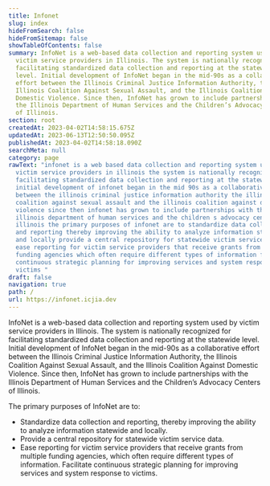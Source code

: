 ```yaml
---
title: Infonet
slug: index
hideFromSearch: false
hideFromSitemap: false
showTableOfContents: false
summary: InfoNet is a web-based data collection and reporting system used by
  victim service providers in Illinois. The system is nationally recognized for
  facilitating standardized data collection and reporting at the statewide
  level. Initial development of InfoNet began in the mid-90s as a collaborative
  effort between the Illinois Criminal Justice Information Authority, the
  Illinois Coalition Against Sexual Assault, and the Illinois Coalition Against
  Domestic Violence. Since then, InfoNet has grown to include partnerships with
  the Illinois Department of Human Services and the Children’s Advocacy Centers
  of Illinois.
section: root
createdAt: 2023-04-02T14:58:15.675Z
updatedAt: 2023-06-13T12:50:50.095Z
publishedAt: 2023-04-02T14:58:18.090Z
searchMeta: null
category: page
rawText: "infonet is a web based data collection and reporting system used by
  victim service providers in illinois the system is nationally recognized for
  facilitating standardized data collection and reporting at the statewide level
  initial development of infonet began in the mid 90s as a collaborative effort
  between the illinois criminal justice information authority the illinois
  coalition against sexual assault and the illinois coalition against domestic
  violence since then infonet has grown to include partnerships with the
  illinois department of human services and the children s advocacy centers of
  illinois the primary purposes of infonet are to standardize data collection
  and reporting thereby improving the ability to analyze information statewide
  and locally provide a central repository for statewide victim service data
  ease reporting for victim service providers that receive grants from multiple
  funding agencies which often require different types of information facilitate
  continuous strategic planning for improving services and system response to
  victims "
draft: false
navigation: true
path: /
url: https://infonet.icjia.dev
---
```


InfoNet is a web-based data collection and reporting system used by victim service providers in Illinois. The system is nationally recognized for facilitating standardized data collection and reporting at the statewide level. Initial development of InfoNet began in the mid-90s as a collaborative effort between the Illinois Criminal Justice Information Authority, the Illinois Coalition Against Sexual Assault, and the Illinois Coalition Against Domestic Violence. Since then, InfoNet has grown to include partnerships with the Illinois Department of Human Services and the Children’s Advocacy Centers of Illinois.


<div class="hidden-md-and-down">

The primary purposes of InfoNet are to:

- Standardize data collection and reporting, thereby improving the ability to analyze information statewide and locally.
- Provide a central repository for statewide victim service data.
- Ease reporting for victim service providers that receive grants from multiple funding agencies, which often require different types of information.
Facilitate continuous strategic planning for improving services and system response to victims.

</div>
